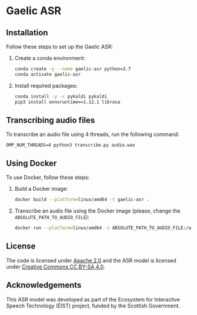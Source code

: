# Gaelic ASR

## Installation

Follow these steps to set up the Gaelic ASR:

1. Create a conda environment:
    ```bash
    conda create -y --name gaelic-asr python=3.7
    conda activate gaelic-asr
    ```

2. Install required packages:
    ```bash
    conda install -y -c pykaldi pykaldi
    pip3 install onnxruntime==1.12.1 librosa
    ```

## Transcribing audio files

To transcribe an audio file using 4 threads, run the following command:

```
OMP_NUM_THREADS=4 python3 transcribe.py audio.wav
```

## Using Docker

To use Docker, follow these steps:

1. Build a Docker image:
    ```bash
    docker build --platform=linux/amd64 -t gaelic-asr .
    ```

2. Transcribe an audio file using the Docker image (please, change the `ABSOLUTE_PATH_TO_AUDIO_FILE`):
    ```bash
    docker run --platform=linux/amd64 -v ABSOLUTE_PATH_TO_AUDIO_FILE:/app/test.wav:ro --rm -i -t gaelic-asr "./transcribe.py test.wav"
    ```

## License
The code is licensed under [Apache 2.0](https://www.apache.org/licenses/LICENSE-2.0.txt) and the ASR model is licensed under [Creative Commons CC BY-SA 4.0](https://creativecommons.org/licenses/by-sa/4.0/).

## Acknowledgements
This ASR model was developed as part of the Ecosystem for Interactive Speech Technology (ÈIST) project, funded by the Scottish Government.
